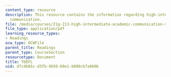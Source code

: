 ```yaml
---
content_type: resource
description: This resource contains the information regarding high-intermediate academic
  communication.
file: /media/courses/21g-213-high-intermediate-academic-communication-spring-2004/dfc4b65cd3fb4b5660e1b880cb7a660b_MIT21G_213S04_punctuation.pdf
file_type: application/pdf
learning_resource_types:
- Readings
ocw_type: OCWFile
parent_title: Readings
parent_type: CourseSection
resourcetype: Document
title: TOEFL
uid: dfc4b65c-d3fb-4b56-60e1-b880cb7a660b
---
```

